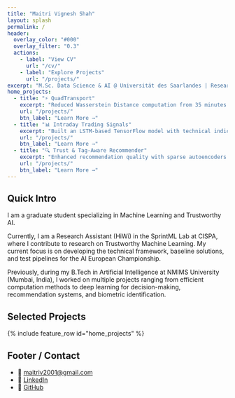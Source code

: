 ```yaml
---
title: "Maitri Vignesh Shah"
layout: splash
permalink: /
header:
  overlay_color: "#000"
  overlay_filter: "0.3"
  actions:
    - label: "View CV"
      url: "/cv/"
    - label: "Explore Projects"
      url: "/projects/"
excerpt: "M.Sc. Data Science & AI @ Universität des Saarlandes | Research Assistant @ CISPA"
home_projects:
  - title: "⚡ QuadTransport"
    excerpt: "Reduced Wasserstein Distance computation from 35 minutes to 12 seconds using algorithmic improvements in Java. <a href='https://github.com/maitri01/QuadTransport' target='_blank' rel='noopener'>GitHub</a>"
    url: "/projects/"
    btn_label: "Learn More →"
  - title: "📊 Intraday Trading Signals"
    excerpt: "Built an LSTM-based TensorFlow model with technical indicators (SMA, RSI, MACD), achieving 20% ROI after cross-validation. <a href='https://github.com/maitri01/Intraday-Trading-Signals-using-a-Classification-LSTM-Model' target='_blank' rel='noopener'>GitHub</a>"
    url: "/projects/"
    btn_label: "Learn More →"
  - title: "🔍 Trust & Tag‑Aware Recommender"
    excerpt: "Enhanced recommendation quality with sparse autoencoders on trust and tag data. <a href='https://github.com/maitri01/Trust-and-Tag-aware-Recommendation-Systems' target='_blank' rel='noopener'>GitHub</a>"
    url: "/projects/"
    btn_label: "Learn More →"
---
```


## Quick Intro

I am a graduate student specializing in Machine Learning and Trustworthy AI.

Currently, I am a Research Assistant (HiWi) in the SprintML Lab at CISPA, where I contribute to research on Trustworthy Machine Learning. My current focus is on developing the technical framework, baseline solutions, and test pipelines for the AI European Championship.

Previously, during my B.Tech in Artificial Intelligence at NMIMS University (Mumbai, India), I worked on multiple projects ranging from efficient computation methods to deep learning for decision-making, recommendation systems, and biometric identification.

## Selected Projects

{% include feature_row id="home_projects" %}

## Footer / Contact

- 📧 <a href="mailto:maitriv2001@gmail.com">maitriv2001@gmail.com</a>
- 🔗 <a href="https://www.linkedin.com/in/maitri-shah01" target="_blank" rel="noopener">LinkedIn</a>
- 🔗 <a href="https://github.com/maitri01" target="_blank" rel="noopener">GitHub</a>
